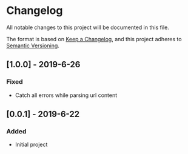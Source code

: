 # Changelog
All notable changes to this project will be documented in this file.

The format is based on [Keep a Changelog](https://keepachangelog.com/en/1.0.0/),
and this project adheres to [Semantic Versioning](https://semver.org/spec/v2.0.0.html).

## [1.0.0] - 2019-6-26
### Fixed
- Catch all errors while parsing url content

## [0.0.1] - 2019-6-22
### Added
- Initial project
